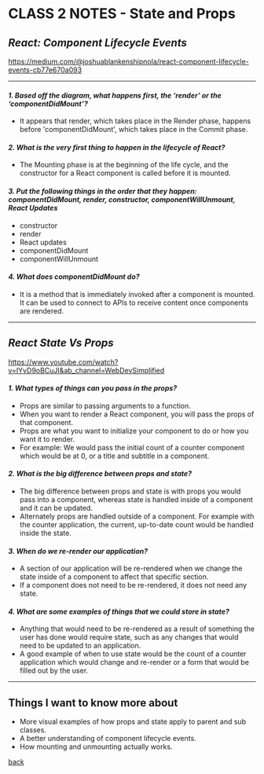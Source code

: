 # CLASS 2 NOTES - State and Props

## ***React: Component Lifecycle Events***

https://medium.com/@joshuablankenshipnola/react-component-lifecycle-events-cb77e670a093

- - -

#### ***1. Based off the diagram, what happens first, the ‘render’ or the ‘componentDidMount’?***

- It appears that render, which takes place in the Render phase, happens before 'componentDidMount', which takes place in the Commit phase.

#### ***2. What is the very first thing to happen in the lifecycle of React?***

- The Mounting phase is at the beginning of the life cycle, and the constructor for a React component is called before it is mounted.

#### ***3. Put the following things in the order that they happen: componentDidMount, render, constructor, componentWillUnmount, React Updates*** 

- constructor
- render
- React updates
- componentDidMount
- componentWillUnmount

#### ***4. What does componentDidMount do?***

- It is a method that is immediately invoked after a component is mounted. It can be used to connect to APIs to receive content once components are rendered.



- - -

## ***React State Vs Props***

https://www.youtube.com/watch?v=IYvD9oBCuJI&ab_channel=WebDevSimplified

#### ***1. What types of things can you pass in the props?***

- Props are similar to passing arguments to a function.
- When you want to render a React component, you will pass the props of that component.
- Props are what you want to initialize your component to do or how you want it to render.
- For example: We would pass the initial count of a counter component which would be at 0, or a title and subtitle in a component.

#### ***2. What is the big difference between props and state?***

- The big difference between props and state is with props you would pass into a component, whereas state is handled inside of a component and it can be updated.
- Alternately props are handled outside of a component. For example with the counter application, the current, up-to-date count would be handled inside the state.

#### ***3. When do we re-render our application?***

- A section of our application will be re-rendered when we change the state inside of a component to affect that specific section.
- If a component does not need to be re-rendered, it does not need any state.

#### ***4. What are some examples of things that we could store in state?***

- Anything that would need to be re-rendered as a result of something the user has done would require state, such as any changes that would need to be updated to an application.
- A good example of when to use state would be the count of a counter application which would change and re-render or a form that would be filled out by the user.

- - -

## Things I want to know more about
- More visual examples of how props and state apply to parent and sub classes.
- A better understanding of component lifecycle events.
- How mounting and unmounting actually works.

[back](../README.md)
